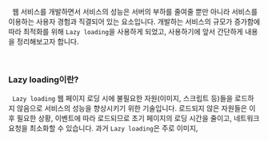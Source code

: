 
&nbsp;&nbsp;웹 서비스를 개발하면서 서비스의 성능은 서버의 부하를 줄여줄 뿐만 아니라 서비스를 이용하는 사용자 경험과 직결되어 있는 요소입니다. 개발하는 서비스의 규모가 증가함에 따라 최적화를 위해 `Lazy loading`을 사용하게 되었고, 사용하기에 앞서 간단하게 내용을 정리해보고자 합니다.

<br>

### Lazy loading이란?

&nbsp;&nbsp;`Lazy loading` 웹 페이지 로딩 시에 불필요한 자원(이미지, 스크립트 등)들을 로드하지 않음으로 서비스의 성능을 향상시키기 위한 기술입니다. 로드되지 않은 자원들은 이후 필요한 상황, 이벤트에 따라 로드되므로 초기 페이지의 로딩 시간을 줄이고, 네트워크 요청을 최소화할 수 있습니다. 과거  `Lazy loading`은 주로 이미지, 